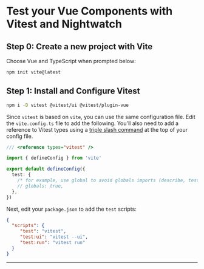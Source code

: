 # Test your Vue Components with Vitest and Nightwatch

## Step 0: Create a new project with Vite

Choose Vue and TypeScript when prompted below:

```bash
npm init vite@latest
``` 

## Step 1: Install and Configure Vitest

```bash
npm i -D vitest @vitest/ui @vitest/plugin-vue
```

Since `vitest` is based on `vite`, you can use the same configuration file. Edit the `vite.config.ts` file to add the following. You'll also need to add a reference to Vitest types using a [triple slash command](https://www.typescriptlang.org/docs/handbook/triple-slash-directives.html#-reference-types-) at the top of your config file.

```ts 
/// <reference types="vitest" />

import { defineConfig } from 'vite'

export default defineConfig({
  test: {
    /* for example, use global to avoid globals imports (describe, test, expect): */
    // globals: true,
  },
})
```

Next, edit your `package.json` to add the `test` scripts:

```json
{
  "scripts": {
     "test": "vitest",
     "test:ui": "vitest --ui",
     "test:run": "vitest run"
  }
}
```

---
